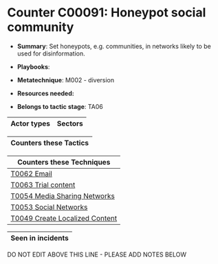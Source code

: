 # Counter C00091: Honeypot social community

* **Summary**: Set honeypots, e.g. communities, in networks likely to be used for disinformation. 

* **Playbooks**: 

* **Metatechnique**: M002 - diversion

* **Resources needed:** 

* **Belongs to tactic stage**: TA06


| Actor types | Sectors |
| ----------- | ------- |



| Counters these Tactics |
| ---------------------- |



| Counters these Techniques |
| ------------------------- |
| [T0062 Email](../generated_pages/techniques/T0062.md) |
| [T0063 Trial content](../generated_pages/techniques/T0063.md) |
| [T0054 Media Sharing Networks](../generated_pages/techniques/T0054.md) |
| [T0053 Social Networks](../generated_pages/techniques/T0053.md) |
| [T0049 Create Localized Content](../generated_pages/techniques/T0049.md) |



| Seen in incidents |
| ----------------- |


DO NOT EDIT ABOVE THIS LINE - PLEASE ADD NOTES BELOW